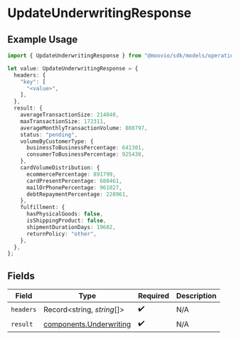# UpdateUnderwritingResponse

## Example Usage

```typescript
import { UpdateUnderwritingResponse } from "@moovio/sdk/models/operations";

let value: UpdateUnderwritingResponse = {
  headers: {
    "key": [
      "<value>",
    ],
  },
  result: {
    averageTransactionSize: 214040,
    maxTransactionSize: 172311,
    averageMonthlyTransactionVolume: 808797,
    status: "pending",
    volumeByCustomerType: {
      businessToBusinessPercentage: 641301,
      consumerToBusinessPercentage: 925438,
    },
    cardVolumeDistribution: {
      ecommercePercentage: 891799,
      cardPresentPercentage: 680461,
      mailOrPhonePercentage: 961027,
      debtRepaymentPercentage: 228961,
    },
    fulfillment: {
      hasPhysicalGoods: false,
      isShippingProduct: false,
      shipmentDurationDays: 19602,
      returnPolicy: "other",
    },
  },
};
```

## Fields

| Field                                                              | Type                                                               | Required                                                           | Description                                                        |
| ------------------------------------------------------------------ | ------------------------------------------------------------------ | ------------------------------------------------------------------ | ------------------------------------------------------------------ |
| `headers`                                                          | Record<string, *string*[]>                                         | :heavy_check_mark:                                                 | N/A                                                                |
| `result`                                                           | [components.Underwriting](../../models/components/underwriting.md) | :heavy_check_mark:                                                 | N/A                                                                |